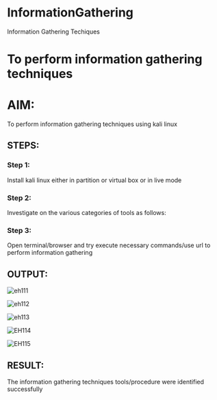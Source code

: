 # InformationGathering
Information Gathering Techiques

# To perform information gathering techniques

# AIM:

To perform information gathering techniques using kali linux 

## STEPS:

### Step 1:

Install kali linux either in partition or virtual box or in live mode

### Step 2:

Investigate on the various categories of tools as follows:

### Step 3:
Open terminal/browser and try execute necessary commands/use url to perform information gathering


## OUTPUT:

![eh111](https://github.com/Dhanashreemullaithasan/InformationGathering/assets/94165415/05c4adc4-3fdd-4c94-83da-7a04074aafa6)

![eh112](https://github.com/Dhanashreemullaithasan/InformationGathering/assets/94165415/7ba531d4-527a-46d5-be25-18f57697836b)

![eh113](https://github.com/Dhanashreemullaithasan/InformationGathering/assets/94165415/0e00c94f-8721-4cd8-805d-8ad4187ed012)

![EH114](https://github.com/Dhanashreemullaithasan/InformationGathering/assets/94165415/104669f9-5d2b-480a-b251-8a5b1e2d4441)

![EH115](https://github.com/Dhanashreemullaithasan/InformationGathering/assets/94165415/b4927cb0-ca4f-4731-b5b0-3b40eb4c660d)


## RESULT:
The information gathering techniques tools/procedure were  identified successfully
